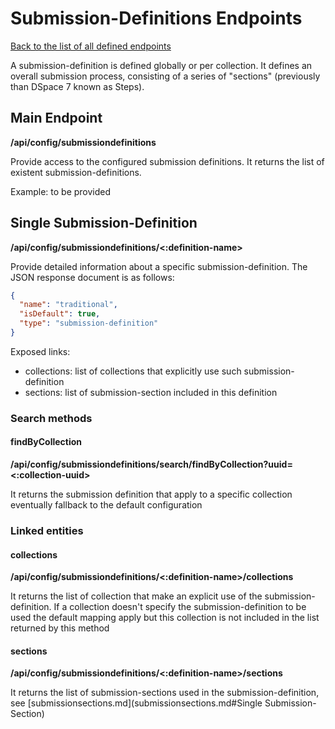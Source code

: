 # Submission-Definitions Endpoints

[Back to the list of all defined endpoints](endpoints.md)

A submission-definition is defined globally or per collection. It defines an overall submission process, consisting of a
series of "sections" (previously than DSpace 7 known as Steps).

## Main Endpoint

**/api/config/submissiondefinitions**

Provide access to the configured submission definitions. It returns the list of existent submission-definitions.

Example: to be provided

## Single Submission-Definition

**/api/config/submissiondefinitions/<:definition-name>**

Provide detailed information about a specific submission-definition. The JSON response document is as follows:

```json
{
  "name": "traditional",
  "isDefault": true,
  "type": "submission-definition"
}

```

Exposed links:

* collections: list of collections that explicitly use such submission-definition
* sections: list of submission-section included in this definition

### Search methods

#### findByCollection

**/api/config/submissiondefinitions/search/findByCollection?uuid=<:collection-uuid>**

It returns the submission definition that apply to a specific collection eventually fallback to the default
configuration

### Linked entities

#### collections

**/api/config/submissiondefinitions/<:definition-name>/collections**

It returns the list of collection that make an explicit use of the submission-definition. If a collection doesn't
specify the submission-definition to be used the default mapping apply but this collection is not included in the list
returned by this method

#### sections

**/api/config/submissiondefinitions/<:definition-name>/sections**

It returns the list of submission-sections used in the submission-definition,
see [submissionsections.md](submissionsections.md#Single Submission-Section)
